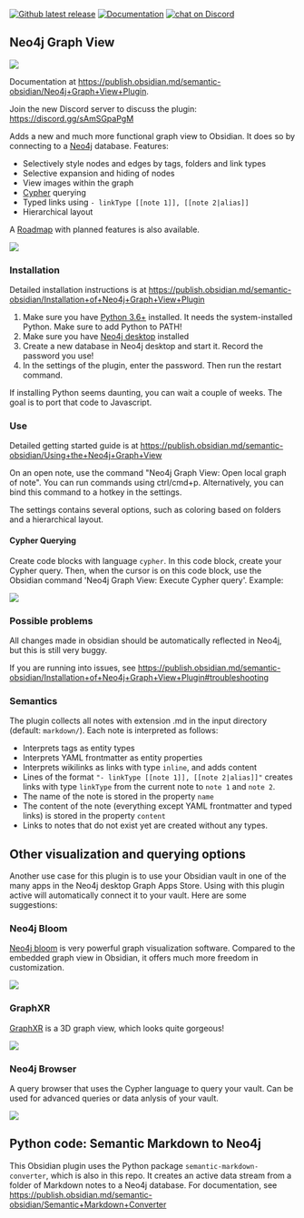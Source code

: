 
<p align="left">
    <a href="https://github.com/HEmile/semantic-markdown-converter/releases">
        <img src="https://img.shields.io/github/v/release/HEmile/semantic-markdown-converter"
            alt="Github latest release"></a>
   <a href="https://publish.obsidian.md/semantic-obsidian/Neo4j+Graph+View+Plugin">
        <img src="https://img.shields.io/badge/docs-Obsidian-blue"
            alt="Documentation"></a>
    <a href="https://discord.gg/sAmSGpaPgM">
        <img src="https://img.shields.io/discord/794500624163143720?logo=discord"
            alt="chat on Discord"></a>
</p>

## Neo4j Graph View
![](https://raw.githubusercontent.com/HEmile/semantic-markdown-converter/main/neo4j-graph-view/resources/styled_screenshot.png)

Documentation at https://publish.obsidian.md/semantic-obsidian/Neo4j+Graph+View+Plugin. 

Join the new Discord server to discuss the plugin: https://discord.gg/sAmSGpaPgM

Adds a new and much more functional graph view to Obsidian. It does so by connecting
to a [Neo4j](https://neo4j.com/) database. Features:
- Selectively style nodes and edges by tags, folders and link types
- Selective expansion and hiding of nodes
- View images within the graph
- [Cypher](https://neo4j.com/developer/cypher/) querying
- Typed links using `- linkType [[note 1]], [[note 2|alias]]`
- Hierarchical layout

A [Roadmap](https://publish.obsidian.md/semantic-obsidian/Roadmap) with planned features is also available.

![](https://raw.githubusercontent.com/HEmile/semantic-markdown-converter/main/neo4j-graph-view/resources/obsidian%20neo4j%20plugin.gif)

### Installation
Detailed installation instructions is at https://publish.obsidian.md/semantic-obsidian/Installation+of+Neo4j+Graph+View+Plugin
1. Make sure you have [Python 3.6+](https://www.python.org/downloads/) installed. It needs the system-installed Python. Make sure to add Python to PATH!
2. Make sure you have [Neo4j desktop](https://neo4j.com/download/) installed
4. Create a new database in Neo4j desktop and start it. Record the password you use!
5. In the settings of the plugin, enter the password. Then run the restart command.

If installing Python seems daunting, you can wait a couple of weeks. The goal is to port that code to Javascript.

### Use
Detailed getting started guide is at https://publish.obsidian.md/semantic-obsidian/Using+the+Neo4j+Graph+View

On an open note, use the command "Neo4j Graph View: Open local graph of note". You can run commands using ctrl/cmd+p. Alternatively, you can bind this command to a hotkey in the settings.

The settings contains several options, such as coloring based on folders and a hierarchical layout. 

#### Cypher Querying
Create code blocks with language `cypher`. In this code block, create your Cypher query. Then, when the cursor is on this
code block, use the Obsidian command 'Neo4j Graph View: Execute Cypher query'. Example: 

![](https://raw.githubusercontent.com/HEmile/semantic-markdown-converter/main/neo4j-graph-view/resources/cypher_querying.png)


### Possible problems
All changes made in obsidian should be automatically reflected in Neo4j, but this is still very buggy. 

If you are running into issues, see https://publish.obsidian.md/semantic-obsidian/Installation+of+Neo4j+Graph+View+Plugin#troubleshooting
### Semantics
The plugin collects all notes with extension .md in the input directory (default: `markdown/`). Each note is interpreted as follows:
- Interprets tags as entity types
- Interprets YAML frontmatter as entity properties
- Interprets wikilinks as links with type `inline`, and adds content
- Lines of the format `"- linkType [[note 1]], [[note 2|alias]]"` creates links with type `linkType` from the current note to `note 1` and `note 2`.
- The name of the note is stored in the property `name`
- The content of the note (everything except YAML frontmatter and typed links) is stored in the property `content`
- Links to notes that do not exist yet are created without any types.


## Other visualization and querying options
Another use case for this plugin is to use your Obsidian vault in one of the many apps in the Neo4j desktop
Graph Apps Store. Using with this plugin active will automatically connect it to your vault. Here are some suggestions:
### Neo4j Bloom
[Neo4j bloom](https://neo4j.com/product/bloom/) is very powerful graph visualization software. Compared to the embedded
graph view in Obsidian, it offers much more freedom in customization.

![](https://raw.githubusercontent.com/HEmile/semantic-markdown-converter/main/neo4j-graph-view/resources/bloom_screenshot.jpg)

  
### GraphXR
[GraphXR](https://www.kineviz.com/) is a 3D graph view, which looks quite gorgeous!

![](https://raw.githubusercontent.com/HEmile/semantic-markdown-converter/main/neo4j-graph-view/resources/graphxr.gif)


### Neo4j Browser
A query browser that uses the Cypher language to query your vault. Can be used for advanced queries or data anlysis of
your vault. 

![](https://raw.githubusercontent.com/HEmile/semantic-markdown-converter/main/neo4j-graph-view/resources/browser_screenshot.png)


## Python code: Semantic Markdown to Neo4j
This Obsidian plugin uses the Python package `semantic-markdown-converter`, which is also in this repo. 
It creates an active data stream from a folder of Markdown notes to a Neo4j database. 
For documentation, see https://publish.obsidian.md/semantic-obsidian/Semantic+Markdown+Converter
